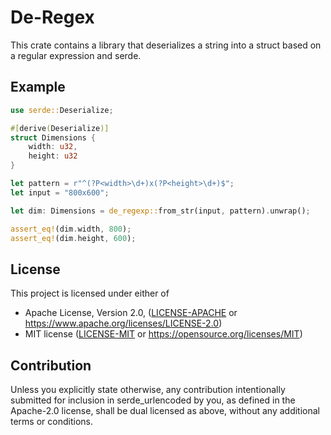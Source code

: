 # De-Regex

This crate contains a library that deserializes a string into a struct based on a regular expression and serde.

## Example

```rust
use serde::Deserialize;

#[derive(Deserialize)]
struct Dimensions {
    width: u32,
    height: u32
}

let pattern = r"^(?P<width>\d+)x(?P<height>\d+)$";
let input = "800x600";

let dim: Dimensions = de_regexp::from_str(input, pattern).unwrap();

assert_eq!(dim.width, 800);
assert_eq!(dim.height, 600);
```

## License

This project is licensed under either of

* Apache License, Version 2.0, ([LICENSE-APACHE](LICENSE-APACHE) or https://www.apache.org/licenses/LICENSE-2.0)
* MIT license ([LICENSE-MIT](LICENSE-MIT) or https://opensource.org/licenses/MIT)

## Contribution

Unless you explicitly state otherwise, any contribution intentionally submitted for inclusion in serde_urlencoded by you, as defined in the Apache-2.0 license, shall be dual licensed as above, without any additional terms or conditions.